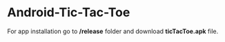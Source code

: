 # Android-Tic-Tac-Toe

For app installation go to **/release** folder and download **ticTacToe.apk** file.
